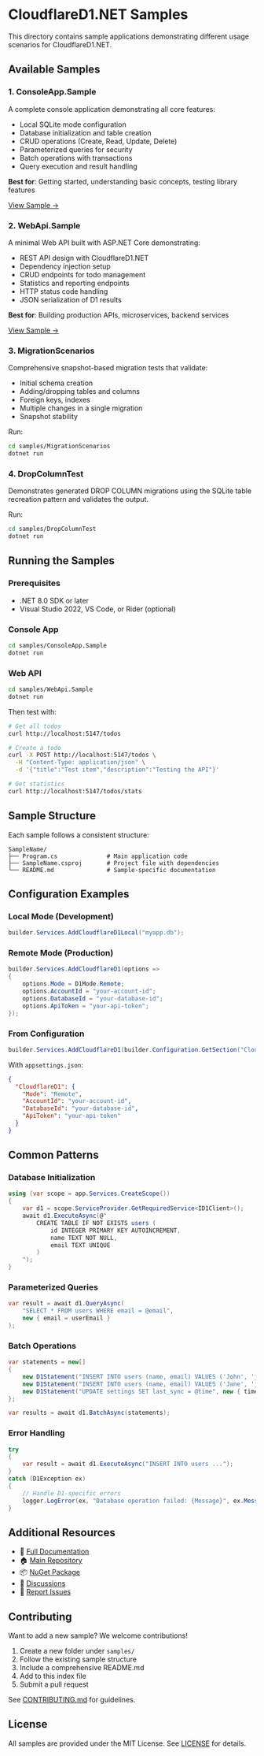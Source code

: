 # CloudflareD1.NET Samples

This directory contains sample applications demonstrating different usage scenarios for CloudflareD1.NET.

## Available Samples

### 1. ConsoleApp.Sample
A complete console application demonstrating all core features:
- Local SQLite mode configuration
- Database initialization and table creation
- CRUD operations (Create, Read, Update, Delete)
- Parameterized queries for security
- Batch operations with transactions
- Query execution and result handling

**Best for**: Getting started, understanding basic concepts, testing library features

[View Sample →](./ConsoleApp.Sample/)

### 2. WebApi.Sample
A minimal Web API built with ASP.NET Core demonstrating:
- REST API design with CloudflareD1.NET
- Dependency injection setup
- CRUD endpoints for todo management
- Statistics and reporting endpoints
- HTTP status code handling
- JSON serialization of D1 results

**Best for**: Building production APIs, microservices, backend services

[View Sample →](./WebApi.Sample/)

### 3. MigrationScenarios
Comprehensive snapshot-based migration tests that validate:
- Initial schema creation
- Adding/dropping tables and columns
- Foreign keys, indexes
- Multiple changes in a single migration
- Snapshot stability

Run:
```bash
cd samples/MigrationScenarios
dotnet run
```

### 4. DropColumnTest
Demonstrates generated DROP COLUMN migrations using the SQLite table recreation pattern and validates the output.

Run:
```bash
cd samples/DropColumnTest
dotnet run
```

## Running the Samples

### Prerequisites
- .NET 8.0 SDK or later
- Visual Studio 2022, VS Code, or Rider (optional)

### Console App
```bash
cd samples/ConsoleApp.Sample
dotnet run
```

### Web API
```bash
cd samples/WebApi.Sample
dotnet run
```

Then test with:
```bash
# Get all todos
curl http://localhost:5147/todos

# Create a todo
curl -X POST http://localhost:5147/todos \
  -H "Content-Type: application/json" \
  -d '{"title":"Test item","description":"Testing the API"}'

# Get statistics
curl http://localhost:5147/todos/stats
```

## Sample Structure

Each sample follows a consistent structure:
```
SampleName/
├── Program.cs              # Main application code
├── SampleName.csproj       # Project file with dependencies
└── README.md               # Sample-specific documentation
```

## Configuration Examples

### Local Mode (Development)
```csharp
builder.Services.AddCloudflareD1Local("myapp.db");
```

### Remote Mode (Production)
```csharp
builder.Services.AddCloudflareD1(options =>
{
    options.Mode = D1Mode.Remote;
    options.AccountId = "your-account-id";
    options.DatabaseId = "your-database-id";
    options.ApiToken = "your-api-token";
});
```

### From Configuration
```csharp
builder.Services.AddCloudflareD1(builder.Configuration.GetSection("CloudflareD1"));
```

With `appsettings.json`:
```json
{
  "CloudflareD1": {
    "Mode": "Remote",
    "AccountId": "your-account-id",
    "DatabaseId": "your-database-id",
    "ApiToken": "your-api-token"
  }
}
```

## Common Patterns

### Database Initialization
```csharp
using (var scope = app.Services.CreateScope())
{
    var d1 = scope.ServiceProvider.GetRequiredService<ID1Client>();
    await d1.ExecuteAsync(@"
        CREATE TABLE IF NOT EXISTS users (
            id INTEGER PRIMARY KEY AUTOINCREMENT,
            name TEXT NOT NULL,
            email TEXT UNIQUE
        )
    ");
}
```

### Parameterized Queries
```csharp
var result = await d1.QueryAsync(
    "SELECT * FROM users WHERE email = @email",
    new { email = userEmail }
);
```

### Batch Operations
```csharp
var statements = new[]
{
    new D1Statement("INSERT INTO users (name, email) VALUES ('John', 'john@example.com')"),
    new D1Statement("INSERT INTO users (name, email) VALUES ('Jane', 'jane@example.com')"),
    new D1Statement("UPDATE settings SET last_sync = @time", new { time = DateTime.UtcNow })
};

var results = await d1.BatchAsync(statements);
```

### Error Handling
```csharp
try
{
    var result = await d1.ExecuteAsync("INSERT INTO users ...");
}
catch (D1Exception ex)
{
    // Handle D1-specific errors
    logger.LogError(ex, "Database operation failed: {Message}", ex.Message);
}
```

## Additional Resources

- 📖 [Full Documentation](https://jdtoon.github.io/CloudflareD1.NET/)
- 🏠 [Main Repository](https://github.com/jdtoon/CloudflareD1.NET)
- 📦 [NuGet Package](https://www.nuget.org/packages/CloudflareD1.NET/)
- 💬 [Discussions](https://github.com/jdtoon/CloudflareD1.NET/discussions)
- 🐛 [Report Issues](https://github.com/jdtoon/CloudflareD1.NET/issues)

## Contributing

Want to add a new sample? We welcome contributions!

1. Create a new folder under `samples/`
2. Follow the existing sample structure
3. Include a comprehensive README.md
4. Add to this index file
5. Submit a pull request

See [CONTRIBUTING.md](../CONTRIBUTING.md) for guidelines.

## License

All samples are provided under the MIT License. See [LICENSE](../LICENSE) for details.
